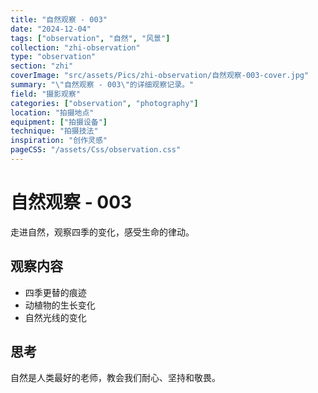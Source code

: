 ```yaml
---
title: "自然观察 - 003"
date: "2024-12-04"
tags: ["observation", "自然", "风景"]
collection: "zhi-observation"
type: "observation"
section: "zhi"
coverImage: "src/assets/Pics/zhi-observation/自然观察-003-cover.jpg"
summary: "\"自然观察 - 003\"的详细观察记录。"
field: "摄影观察"
categories: ["observation", "photography"]
location: "拍摄地点"
equipment: ["拍摄设备"]
technique: "拍摄技法"
inspiration: "创作灵感"
pageCSS: "/assets/Css/observation.css"
---
```


# 自然观察 - 003

走进自然，观察四季的变化，感受生命的律动。

## 观察内容

- 四季更替的痕迹
- 动植物的生长变化
- 自然光线的变化

## 思考

自然是人类最好的老师，教会我们耐心、坚持和敬畏。
